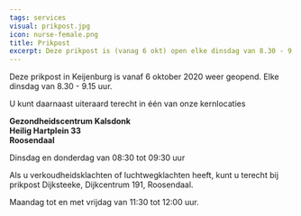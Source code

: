 ```yaml
---
tags: services
visual: prikpost.jpg
icon: nurse-female.png
title: Prikpost
excerpt: Deze prikpost is (vanag 6 okt) open elke dinsdag van 8.30 - 9.15
---
```


Deze prikpost in Keijenburg is vanaf 6 oktober 2020 weer geopend. Elke dinsdag van 8.30 - 9.15 uur.

U kunt daarnaast uiteraard terecht in één van onze kernlocaties  

**Gezondheidscentrum Kalsdonk  
Heilig Hartplein 33  
Roosendaal**

Dinsdag en donderdag van 08:30 tot 09:30 uur

Als u verkoudheidsklachten of luchtwegklachten heeft, kunt u terecht bij prikpost Dijksteeke, Dijkcentrum 191, Roosendaal.

Maandag tot en met vrijdag van 11:30 tot 12:00 uur.
